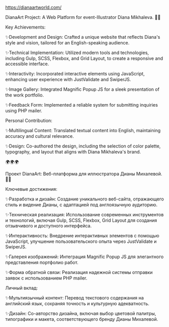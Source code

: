 https://dianaartworld.com/

DianaArt Project: A Web Platform for event-Illustrator Diana Mikhaleva. 👩‍🎨

Key Achievements:

✨Development and Design: Crafted a unique website that reflects Diana's style and vision, tailored for an English-speaking audience.

✨Technical Implementation: Utilized modern tools and technologies, including Gulp, SCSS, Flexbox, and Grid Layout, to create a responsive and accessible interface.

✨Interactivity: Incorporated interactive elements using JavaScript, enhancing user experience with JustValidate and SwiperJS.

✨Image Gallery: Integrated Magnific Popup JS for a sleek presentation of the work portfolio.

✨Feedback Form: Implemented a reliable system for submitting inquiries using PHP mailer.

Personal Contribution:

✨Multilingual Content: Translated textual content into English, maintaining accuracy and cultural relevance.

✨Design: Co-authored the design, including the selection of color palette, typography, and layout that aligns with Diana Mikhaleva's brand.



🌍🌍🌍


Проект DianaArt: Веб-платформа для иллюстратора Дианы Михалевой.👩‍🎨

Ключевые достижения: 

✨Разработка и дизайн: Создание уникального веб-сайта, отражающего стиль и видение Дианы, с адаптацией под англоязычную аудиторию.

✨Техническая реализация: Использование современных инструментов и технологий, включая Gulp, SCSS, Flexbox, Grid Layout для создания отзывчивого и доступного интерфейса.

✨Интерактивность: Внедрение интерактивных элементов с помощью JavaScript, улучшение пользовательского опыта через JustValidate и SwiperJS.

✨Галерея изображений: Интеграция Magnific Popup JS для элегантного представления портфолио работ.

✨Форма обратной связи: Реализация надежной системы отправки заявок с использованием PHP mailer.

Личный вклад:

✨Мультиязычный контент: Перевод текстового содержания на английский язык, сохраняя точность и культурную адекватность.

✨Дизайн: Со-авторство дизайна, включая выбор цветовой палитры, типографики и макета, соответствующего бренду Дианы Михалевой.



